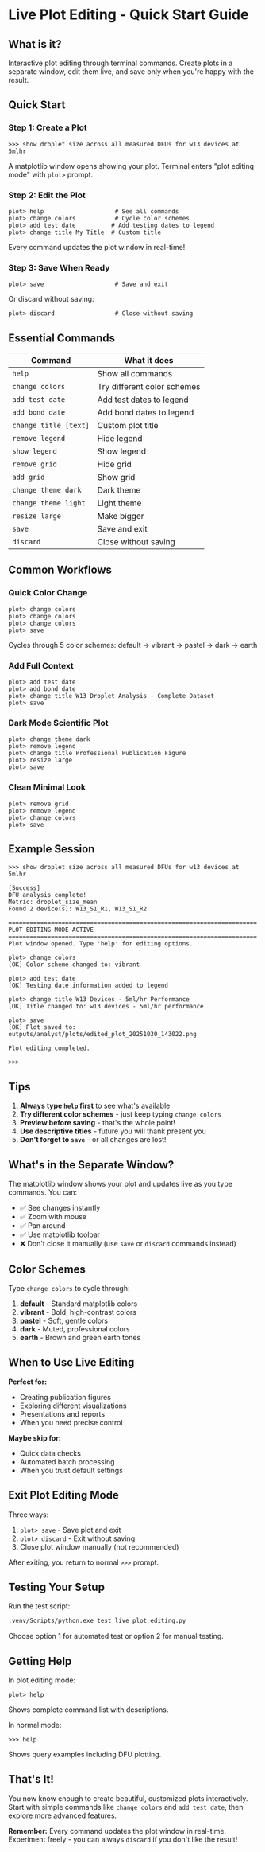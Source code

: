 # Live Plot Editing - Quick Start Guide

## What is it?
Interactive plot editing through terminal commands. Create plots in a separate window, edit them live, and save only when you're happy with the result.

## Quick Start

### Step 1: Create a Plot
```
>>> show droplet size across all measured DFUs for w13 devices at 5mlhr
```

A matplotlib window opens showing your plot.
Terminal enters "plot editing mode" with `plot>` prompt.

### Step 2: Edit the Plot
```
plot> help                    # See all commands
plot> change colors           # Cycle color schemes
plot> add test date          # Add testing dates to legend
plot> change title My Title  # Custom title
```

Every command updates the plot window in real-time!

### Step 3: Save When Ready
```
plot> save                    # Save and exit
```

Or discard without saving:
```
plot> discard                 # Close without saving
```

## Essential Commands

| Command | What it does |
|---------|-------------|
| `help` | Show all commands |
| `change colors` | Try different color schemes |
| `add test date` | Add test dates to legend |
| `add bond date` | Add bond dates to legend |
| `change title [text]` | Custom plot title |
| `remove legend` | Hide legend |
| `show legend` | Show legend |
| `remove grid` | Hide grid |
| `add grid` | Show grid |
| `change theme dark` | Dark theme |
| `change theme light` | Light theme |
| `resize large` | Make bigger |
| `save` | Save and exit |
| `discard` | Close without saving |

## Common Workflows

### Quick Color Change
```
plot> change colors
plot> change colors
plot> change colors
plot> save
```
Cycles through 5 color schemes: default → vibrant → pastel → dark → earth

### Add Full Context
```
plot> add test date
plot> add bond date
plot> change title W13 Droplet Analysis - Complete Dataset
plot> save
```

### Dark Mode Scientific Plot
```
plot> change theme dark
plot> remove legend
plot> change title Professional Publication Figure
plot> resize large
plot> save
```

### Clean Minimal Look
```
plot> remove grid
plot> remove legend
plot> change colors
plot> save
```

## Example Session

```
>>> show droplet size across all measured DFUs for w13 devices at 5mlhr

[Success]
DFU analysis complete!
Metric: droplet_size_mean
Found 2 device(s): W13_S1_R1, W13_S1_R2

======================================================================
PLOT EDITING MODE ACTIVE
======================================================================
Plot window opened. Type 'help' for editing options.

plot> change colors
[OK] Color scheme changed to: vibrant

plot> add test date
[OK] Testing date information added to legend

plot> change title W13 Devices - 5ml/hr Performance
[OK] Title changed to: w13 devices - 5ml/hr performance

plot> save
[OK] Plot saved to: outputs/analyst/plots/edited_plot_20251030_143022.png

Plot editing completed.

>>>
```

## Tips

1. **Always type `help` first** to see what's available
2. **Try different color schemes** - just keep typing `change colors`
3. **Preview before saving** - that's the whole point!
4. **Use descriptive titles** - future you will thank present you
5. **Don't forget to `save`** - or all changes are lost!

## What's in the Separate Window?

The matplotlib window shows your plot and updates live as you type commands. You can:
- ✅ See changes instantly
- ✅ Zoom with mouse
- ✅ Pan around
- ✅ Use matplotlib toolbar
- ❌ Don't close it manually (use `save` or `discard` commands instead)

## Color Schemes

Type `change colors` to cycle through:
1. **default** - Standard matplotlib colors
2. **vibrant** - Bold, high-contrast colors
3. **pastel** - Soft, gentle colors
4. **dark** - Muted, professional colors
5. **earth** - Brown and green earth tones

## When to Use Live Editing

**Perfect for:**
- Creating publication figures
- Exploring different visualizations
- Presentations and reports
- When you need precise control

**Maybe skip for:**
- Quick data checks
- Automated batch processing
- When you trust default settings

## Exit Plot Editing Mode

Three ways:
1. `plot> save` - Save plot and exit
2. `plot> discard` - Exit without saving
3. Close plot window manually (not recommended)

After exiting, you return to normal `>>>` prompt.

## Testing Your Setup

Run the test script:
```bash
.venv/Scripts/python.exe test_live_plot_editing.py
```

Choose option 1 for automated test or option 2 for manual testing.

## Getting Help

In plot editing mode:
```
plot> help
```

Shows complete command list with descriptions.

In normal mode:
```
>>> help
```

Shows query examples including DFU plotting.

## That's It!

You now know enough to create beautiful, customized plots interactively. Start with simple commands like `change colors` and `add test date`, then explore more advanced features.

**Remember:** Every command updates the plot window in real-time. Experiment freely - you can always `discard` if you don't like the result!
